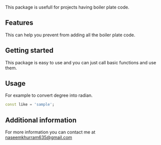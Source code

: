 <!--
This README describes the package. If you publish this package to pub.dev,
this README's contents appear on the landing page for your package.

For information about how to write a good package README, see the guide for
[writing package pages](https://dart.dev/guides/libraries/writing-package-pages).

For general information about developing packages, see the Dart guide for
[creating packages](https://dart.dev/guides/libraries/create-library-packages)
and the Flutter guide for
[developing packages and plugins](https://flutter.dev/developing-packages).
-->

This package is usefull for projects having boiler plate code.

## Features

This can help you prevent from adding all the boiler plate code.

## Getting started

This package is easy to use and you can just call basic functions and use them.

## Usage

For example to convert degree into radian.

```dart
const like = 'sample';
```

## Additional information

For more information you can contact me at naseemkhurram635@gmail.com
